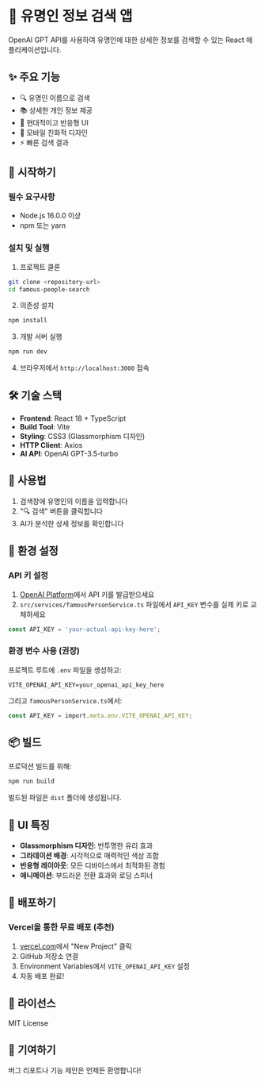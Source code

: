 # 🌟 유명인 정보 검색 앱

OpenAI GPT API를 사용하여 유명인에 대한 상세한 정보를 검색할 수 있는 React 애플리케이션입니다.

## ✨ 주요 기능

- 🔍 유명인 이름으로 검색
- 📚 상세한 개인 정보 제공
- 🎨 현대적이고 반응형 UI
- 📱 모바일 친화적 디자인
- ⚡ 빠른 검색 결과

## 🚀 시작하기

### 필수 요구사항

- Node.js 16.0.0 이상
- npm 또는 yarn

### 설치 및 실행

1. 프로젝트 클론
```bash
git clone <repository-url>
cd famous-people-search
```

2. 의존성 설치
```bash
npm install
```

3. 개발 서버 실행
```bash
npm run dev
```

4. 브라우저에서 `http://localhost:3000` 접속

## 🛠️ 기술 스택

- **Frontend**: React 18 + TypeScript
- **Build Tool**: Vite
- **Styling**: CSS3 (Glassmorphism 디자인)
- **HTTP Client**: Axios
- **AI API**: OpenAI GPT-3.5-turbo

## 📱 사용법

1. 검색창에 유명인의 이름을 입력합니다
2. "🔍 검색" 버튼을 클릭합니다
3. AI가 분석한 상세 정보를 확인합니다

## 🔧 환경 설정

### API 키 설정

1. [OpenAI Platform](https://platform.openai.com/api-keys)에서 API 키를 발급받으세요
2. `src/services/famousPersonService.ts` 파일에서 `API_KEY` 변수를 실제 키로 교체하세요

```typescript
const API_KEY = 'your-actual-api-key-here';
```

### 환경 변수 사용 (권장)

프로젝트 루트에 `.env` 파일을 생성하고:

```env
VITE_OPENAI_API_KEY=your_openai_api_key_here
```

그리고 `famousPersonService.ts`에서:

```typescript
const API_KEY = import.meta.env.VITE_OPENAI_API_KEY;
```

## 📦 빌드

프로덕션 빌드를 위해:

```bash
npm run build
```

빌드된 파일은 `dist` 폴더에 생성됩니다.

## 🎨 UI 특징

- **Glassmorphism 디자인**: 반투명한 유리 효과
- **그라데이션 배경**: 시각적으로 매력적인 색상 조합
- **반응형 레이아웃**: 모든 디바이스에서 최적화된 경험
- **애니메이션**: 부드러운 전환 효과와 로딩 스피너

## 🚀 배포하기

### Vercel을 통한 무료 배포 (추천)

1. [vercel.com](https://vercel.com)에서 "New Project" 클릭
2. GitHub 저장소 연결
3. Environment Variables에서 `VITE_OPENAI_API_KEY` 설정
4. 자동 배포 완료!

## 📄 라이선스

MIT License

## 🤝 기여하기

버그 리포트나 기능 제안은 언제든 환영합니다!

